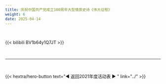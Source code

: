 ```yaml
---
title: 庆祝中国共产党成立100周年大型情景史诗《伟大征程》
weight: 6
date: 2025-04-14
---
```


<br>

{{< bilibili BV1b64y1Q7JT >}}


<br>
<hr>
<br>

{{< hextra/hero-button text="◀ 返回2021年度活动表 ▶ " link="../" >}}



